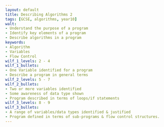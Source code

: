 ```yaml
---
layout: default
title: Describing Algorithms 2
tags: [GCSE, algorithms, year10]
walt:
- Understand the purpose of a program
- Identify key elements of a program
- Describe algorithms in a program
keywords:
- Algorithm
- Variables
- Flow Control
wilf_1_levels: 2 - 4
wilf_1_bullets:
- One Variable identified for a program
- Describe a program in general terms
wilf_2_levels: 5 - 7
wilf_2_bullets:
- Two or more variables identified
- Some awareness of data type shown
- Program described in terms of loops/if statements
wilf_3_levels: 8 - 9
wilf_3_bullets:
- A range of variables/data types identified & justified
- Program defined in terms of sub-programs & flow control structures.
---
```

